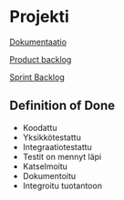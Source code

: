 # Projekti

[Dokumentaatio](https://docs.google.com/document/d/1qWiSJlG732LREPr8bS2mVURYB_NPm3fy9u_7AJ8n1g0/edit?usp=sharing)

[Product backlog](https://docs.google.com/spreadsheets/d/1UFZhNW9bPXnuyy8PhZKPM4rtDv5bZwuUcMMI8oJrBF4/edit#gid=701303499)

[Sprint Backlog](https://docs.google.com/spreadsheets/d/1UFZhNW9bPXnuyy8PhZKPM4rtDv5bZwuUcMMI8oJrBF4/edit#gid=0)

## Definition of Done

* Koodattu
* Yksikkötestattu
* Integraatiotestattu
* Testit on mennyt läpi
* Katselmoitu
* Dokumentoitu
* Integroitu tuotantoon

